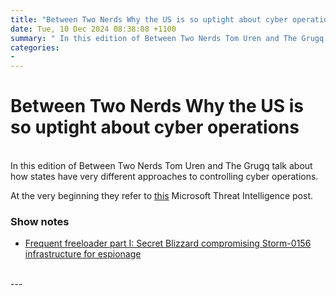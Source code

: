 ```yaml
---
title: "Between Two Nerds Why the US is so uptight about cyber operations"
date: Tue, 10 Dec 2024 08:38:08 +1100
summary: " In this edition of Between Two Nerds Tom Uren and The Grugq talk about how states have very different approaches to controlling"
categories: 
- 
---
```

# Between Two Nerds Why the US is so uptight about cyber operations


<br/>
In this edition of Between Two Nerds Tom Uren and The Grugq talk about how states have very different approaches to controlling cyber operations.

At the very beginning they refer to [this](https://www.microsoft.com/en-us/security/blog/2024/12/04/frequent-freeloader-part-i-secret-blizzard-compromising-storm-0156-infrastructure-for-espionage/) Microsoft Threat Intelligence post.

### Show notes

-   [Frequent freeloader part I: Secret Blizzard compromising Storm-0156 infrastructure for espionage](https://www.microsoft.com/en-us/security/blog/2024/12/04/frequent-freeloader-part-i-secret-blizzard-compromising-storm-0156-infrastructure-for-espionage/)

<br/>
---
